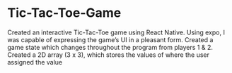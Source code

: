 # Tic-Tac-Toe-Game
Created an interactive Tic-Tac-Toe game using React Native. Using expo, I was capable of expressing the game’s UI in a pleasant form.  Created a game state which changes throughout the program from players 1 &amp; 2. Created a 2D array (3 x 3), which stores the values of where the user assigned the value
